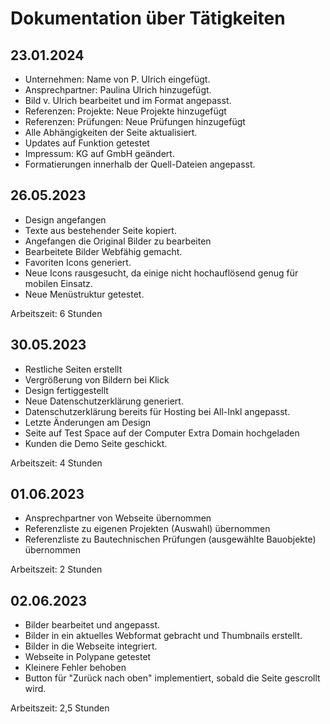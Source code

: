 # Dokumentation über Tätigkeiten

## 23.01.2024

- Unternehmen: Name von P. Ulrich eingefügt.
- Ansprechpartner: Paulina Ulrich hinzugefügt.
- Bild v. Ulrich bearbeitet und im Format angepasst.
- Referenzen: Projekte: Neue Projekte hinzugefügt
- Referenzen: Prüfungen: Neue Prüfungen hinzugefügt
- Alle Abhängigkeiten der Seite aktualisiert.
- Updates auf Funktion getestet
- Impressum: KG auf GmbH geändert.
- Formatierungen innerhalb der Quell-Dateien angepasst.

## 26.05.2023

- Design angefangen
- Texte aus bestehender Seite kopiert.
- Angefangen die Original Bilder zu bearbeiten
- Bearbeitete Bilder Webfähig gemacht.
- Favoriten Icons generiert.
- Neue Icons rausgesucht, da einige nicht hochauflösend genug für mobilen Einsatz.
- Neue Menüstruktur getestet.

Arbeitszeit: 6 Stunden

## 30.05.2023

- Restliche Seiten erstellt
- Vergrößerung von Bildern bei Klick
- Design fertiggestellt
- Neue Datenschutzerklärung generiert.
- Datenschutzerklärung bereits für Hosting bei All-Inkl angepasst.
- Letzte Änderungen am Design
- Seite auf Test Space auf der Computer Extra Domain hochgeladen
- Kunden die Demo Seite geschickt.

Arbeitszeit: 4 Stunden

## 01.06.2023

- Ansprechpartner von Webseite übernommen
- Referenzliste zu eigenen Projekten (Auswahl) übernommen
- Referenzliste zu Bautechnischen Prüfungen (ausgewählte Bauobjekte) übernommen

Arbeitszeit: 2 Stunden

## 02.06.2023

- Bilder bearbeitet und angepasst.
- Bilder in ein aktuelles Webformat gebracht und Thumbnails erstellt.
- Bilder in die Webseite integriert.
- Webseite in Polypane getestet
- Kleinere Fehler behoben
- Button für "Zurück nach oben" implementiert, sobald die Seite gescrollt wird.

Arbeitszeit: 2,5 Stunden
